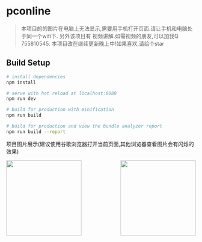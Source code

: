 # pconline

> 本项目的的图片在电脑上无法显示,需要用手机打开页面.请让手机和电脑处于同一个wifi下.
另外该项目有 视频讲解.如需视频的朋友,可以加我Q 755810545.
本项目改在继续更新晚上中!如果喜欢,请给个star

## Build Setup

``` bash
# install dependencies
npm install

# serve with hot reload at localhost:8080
npm run dev

# build for production with minification
npm run build

# build for production and view the bundle analyzer report
npm run build --report
```
项目图片展示(建议使用谷歌浏览器打开当前页面,其他浏览器查看图片会有闪烁的效果)

<div style="width: 100%; display: flex;justify-content: space-between;">
<img src="http://www.aliios.com/content/images/2017/07/home.gif" width="200px" style="display: inline-block;">
<img src="http://www.aliios.com/content/images/2017/07/--.gif" width="200px" style="display: inline-block;">	
</div>

